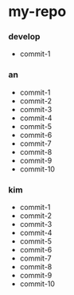 # my-repo

### develop

- commit-1

### an

- commit-1
- commit-2
- commit-3
- commit-4
- commit-5
- commit-6
- commit-7
- commit-8
- commit-9
- commit-10

### kim

- commit-1
- commit-2
- commit-3
- commit-4
- commit-5
- commit-6
- commit-7
- commit-8
- commit-9 
- commit-10
